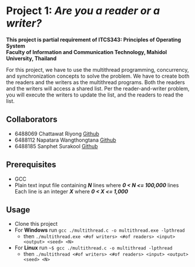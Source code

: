# Project 1: _Are you a reader or a writer?_
__This project is partial requirement of ITCS343: Principles of Operating System__  
__Faculty of Information and Communication Technology, Mahidol University, Thailand__  

For this project, we have to use the multithread programming, concurrency, and synchronization concepts to solve the problem. We have to create both the readers and the writers as
the multithread programs. Both the readers and the writers will access a shared list. Per the reader-and-writer problem, you will execute the writers to update the list, and the readers to read the list.

## Collaborators
- 6488069 Chattawat Riyong [Github](https://github.com/derKirschbaum)
- 6488112 Napatara Wangthongtana [Github](https://github.com/PattyaWang)
- 6488185 Sanphet Surakool [Github](https://github.com/MonikaElisch)

## Prerequisites
- GCC
- Plain text input file containing ***N*** lines where ***0 < N <= 100,000*** lines  
Each line is an integer ***X*** where ***0 < X <= 1,000***

## Usage
- Clone this project
- For __Windows__ run `gcc ./multithread.c -o multithread.exe -lpthread`
  - then `./multithread.exe <#of writers> <#of readers> <input> <output> <seed> <N>`
- For __Linux__ run `~$ gcc ./multithread.c -o multithread -lpthread`
  - then `./multithread <#of writers> <#of readers> <input> <output> <seed> <N>`
